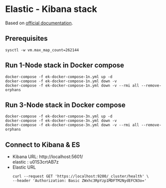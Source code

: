 # Elastic - Kibana stack
Based on [official documentation](https://www.elastic.co/guide/en/elasticsearch/reference/current/docker.html#_start_your_cluster_with_security_enabled_and_configured).

## Prerequisites
```shell
sysctl -w vm.max_map_count=262144
```

## Run 1-Node stack in Docker compose
```
docker-compose -f ek-docker-compose-1n.yml up -d
docker-compose -f ek-docker-compose-1n.yml down -v 
docker-compose -f ek-docker-compose-1n.yml down -v --rmi all --remove-orphans
```

## Run 3-Node stack in Docker compose
```
docker-compose -f ek-docker-compose-3n.yml up -d
docker-compose -f ek-docker-compose-3n.yml down -v 
docker-compose -f ek-docker-compose-3n.yml down -v --rmi all --remove-orphans
```

## Connect to Kibana & ES
* Kibana URL: http://localhost:5601/   
  elastic : u01S3crtAB7z 
* Elastic URL
  ```shell
  curl --request GET 'https://localhost:9200/_cluster/health' \
  --header 'Authorization: Basic ZWxhc3RpYzp1MDFTM2NydEFCN3o='
  ```
  
